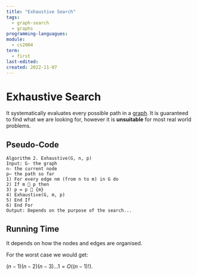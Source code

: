 ```yaml
---
title: "Exhaustive Search"
tags:
  - graph-search
  - graphs
programming-languagues:
module:
  - cs2004
term:
  - first
last-edited:
created: 2022-11-07
---
```

# Exhaustive Search
It systematically evaluates every possible path in a [graph](notes/general/graphs.md). It is guaranteed to find what we are looking for, however it is **unsuitable** for most real world problems.

## Pseudo-Code
```
Algorithm 2. Exhaustive(G, n, p)  
Input: G- the graph  
n- the current node  
p– the path so far  
1) For every edge nm (from n to m) in G do  
2) If m  p then  
3) p = p  {m}  
4) Exhaustive(G, m, p)  
5) End If  
6) End For  
Output: Depends on the purpose of the search...
```

## Running Time
It depends on how the nodes and edges are organised.

For the worst case we would get:

$(n-1)(n-2)(n-3)...1 = O((n-1)!)$.